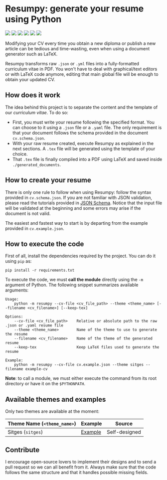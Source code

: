 # Resumpy: generate your resume using Python
![](https://img.shields.io/github/v/release/davidalvarezdlt/resumpy)
![](https://img.shields.io/badge/python-%3E3.7-blue)
![](https://github.com/davidalvarezdlt/resumpy/workflows/Unit%20Testing/badge.svg)
![](https://requires.io/github/davidalvarezdlt/resumpy/requirements.svg)
![](https://www.codefactor.io/repository/github/davidalvarezdlt/resumpy/badge)
![](https://img.shields.io/github/license/davidalvarezdlt/resumpy)

Modifying your CV every time you obtain a new diploma or publish a new article
can be tedious and time-wasting, even when using a document generator such as
LaTeX.

Resumpy transforms raw `.json` or `.yml` files into a fully-formatted
curriculum vitae in PDF. You won't have to deal with graphical/text editors or
with LaTeX code anymore, editing that main global file will be enough to obtain
your updated CV.

## How does it work
The idea behind this project is to separate the content and the template of our
_curriculum vitae_. To do so:

+ First, you must write your resume following the specified format. You can
choose to it using a `.json` file or a `.yaml` file. The only requirement is
that your document follows the schema provided in the document
`cv.schema.json`.
+ With your raw resume created, execute Resumpy as explained in the next
sections. A `.tex` file will be generated using the template of your choice.
+ That `.tex` file is finally compiled into a PDF using LaTeX and saved inside
`./generated_documents`.

## How to create your resume
There is only one rule to follow when using Resumpy: follow the syntax
provided in `cv.schema.json`. If you are not familiar with JSON validation,
please read the tutorials provided in [JSON Schema](https://json-schema.org/).
Notice that the input file will be validated at the beginning and some errors
may arise if the document is not valid.

The easiest and fastest way to start is by departing from the example provided
in `cv.example.json`.

## How to execute the code
First of all, install the dependencies required by the project. You can do it
using `pip` as:

```
pip install -r requirements.txt
```

To execute the code, we must **call the module** directly using the `-m`
argument of Python. The following snippet summarizes available arguments:

```
Usage:
    python -m resumpy --cv-file <cv_file_path> --theme <theme_name> [--filename <cv_filename>] [--keep-tex]

Options:
    --cv-file <cv_file_path>    Relative or absolute path to the raw .json or .yaml resume file
    --theme <theme_name>        Name of the theme to use to generate the resume
    --filename <cv_filename>    Name of the theme of the generated resume
    --keep-tex                  Keep LaTeX files used to generate the resume

Example:
    python -m resumpy --cv-file cv.example.json --theme sitges --filename example-cv
```

**Note**: to call a module, we must either execute the command from its root
directory or have it on the `$PYTHONPATH`.

## Available themes and examples
Only two themes are available at the moment:

|Theme Name (`<theme_name>`)|Example|Source|
|-|-|-|
|Sitges (`sitges`)|[Example](/examples/sitges-example.pdf)|Self-designed|

## Contribute
I encourage open-source lovers to implement their designs and to send a pull
request so we can all benefit from it. Always make sure that the code follows
the same structure and that it handles possible missing fields.
